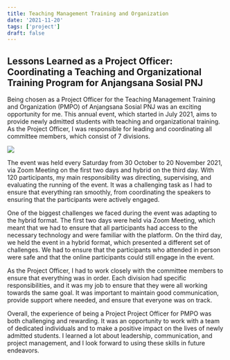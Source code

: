 ```yaml
---
title: Teaching Management Training and Organization
date: '2021-11-20'
tags: ['project']
draft: false
---
```


## Lessons Learned as a Project Officer: Coordinating a Teaching and Organizational Training Program for Anjangsana Sosial PNJ

Being chosen as a Project Officer for the Teaching Management Training and Organization (PMPO) of Anjangsana Sosial PNJ was an exciting opportunity for me. This annual event, which started in July 2021, aims to provide newly admitted students with teaching and organizational training. As the Project Officer, I was responsible for leading and coordinating all committee members, which consist of 7 divisions.

![](https://i.postimg.cc/9Fw1CGdJ/IMG-2645.jpg)

The event was held every Saturday from 30 October to 20 November 2021, via Zoom Meeting on the first two days and hybrid on the third day. With 120 participants, my main responsibility was directing, supervising, and evaluating the running of the event. It was a challenging task as I had to ensure that everything ran smoothly, from coordinating the speakers to ensuring that the participants were actively engaged.

One of the biggest challenges we faced during the event was adapting to the hybrid format. The first two days were held via Zoom Meeting, which meant that we had to ensure that all participants had access to the necessary technology and were familiar with the platform. On the third day, we held the event in a hybrid format, which presented a different set of challenges. We had to ensure that the participants who attended in person were safe and that the online participants could still engage in the event.

As the Project Officer, I had to work closely with the committee members to ensure that everything was in order. Each division had specific responsibilities, and it was my job to ensure that they were all working towards the same goal. It was important to maintain good communication, provide support where needed, and ensure that everyone was on track.

Overall, the experience of being a Project Project Officer for PMPO was both challenging and rewarding. It was an opportunity to work with a team of dedicated individuals and to make a positive impact on the lives of newly admitted students. I learned a lot about leadership, communication, and project management, and I look forward to using these skills in future endeavors.
